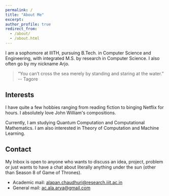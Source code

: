 ```yaml
---
permalink: /
title: "About Me"
excerpt:
author_profile: true
redirect_from: 
  - /about/
  - /about.html
---
```


I am a sophomore at IIITH, pursuing B.Tech. in Computer Science and Engineering, with integrated M.S. by research in Computer Science. I also often go by my nickname Arjo.

> “You can’t cross the sea merely by standing and staring at the water.”
>  -- Tagore 

Interests
---------
I have quite a few hobbies ranging from reading fiction to binging Netflix for hours. I absolutely love John William's compositions.

Currently, I am studying Quantum Computation and Computational Mathematics. I am also interested in Theory of Computation and Machine Learning.

Contact
--------
My Inbox is open to anyone who wants to discuss an idea, project, problem or just wants to have a chat about literally anything under the sun (other than Season 8 of Game of Thrones).  

<ul>
<li>Academic mail: <a href="mailto:alapan.chaudhuri@research.iiit.ac.in">alapan.chaudhuri@research.iiit.ac.in</a></li> 
<li>General mail: <a href="mailto:ac.ala.arya@gmail.com">ac.ala.arya@gmail.com</a></li>
</ul>